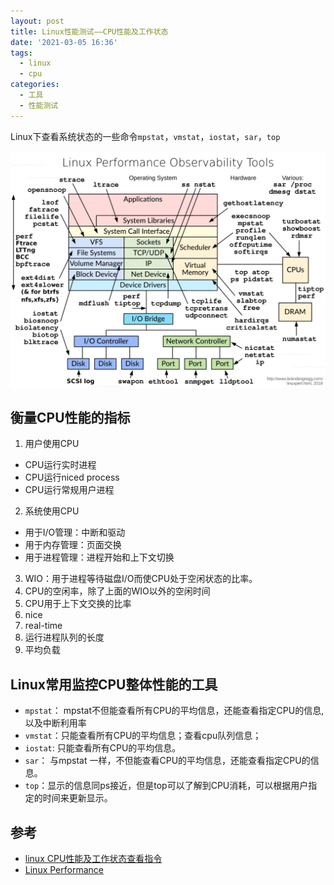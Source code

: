 ```yaml
---
layout: post
title: Linux性能测试——CPU性能及工作状态
date: '2021-03-05 16:36'
tags:
  - linux
  - cpu
categories:
  - 工具
  - 性能测试
---
```


Linux下查看系统状态的一些命令`mpstat`，`vmstat`，`iostat`，`sar`，`top`

![Linux Performance Tools](/images/2021/03/linux_observability_tools.png)

<!--more-->

## 衡量CPU性能的指标

1. 用户使用CPU
 - CPU运行实时进程
 - CPU运行niced process
 - CPU运行常规用户进程
2. 系统使用CPU
 - 用于I/O管理：中断和驱动
 - 用于内存管理：页面交换
 - 用于进程管理：进程开始和上下文切换
3. WIO：用于进程等待磁盘I/O而使CPU处于空闲状态的比率。
4. CPU的空闲率，除了上面的WIO以外的空闲时间
5. CPU用于上下文交换的比率
6. nice
7. real-time
8. 运行进程队列的长度
9. 平均负载

## Linux常用监控CPU整体性能的工具

- `mpstat`： mpstat不但能查看所有CPU的平均信息，还能查看指定CPU的信息,以及中断利用率
- `vmstat`：只能查看所有CPU的平均信息；查看cpu队列信息；
- `iostat`: 只能查看所有CPU的平均信息。
- `sar`： 与mpstat 一样，不但能查看CPU的平均信息，还能查看指定CPU的信息。
- `top`：显示的信息同ps接近，但是top可以了解到CPU消耗，可以根据用户指定的时间来更新显示。


## 参考

- [linux CPU性能及工作状态查看指令](https://blog.csdn.net/z1134145881/article/details/52089698)
- [Linux Performance](http://www.brendangregg.com/linuxperf.html)
